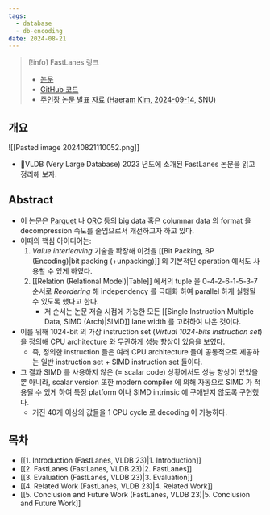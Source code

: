```yaml
---
tags:
  - database
  - db-encoding
date: 2024-08-21
---
```

> [!info] FastLanes 링크
> - [논문](https://dl.acm.org/doi/10.14778/3598581.3598587)
> - [GitHub 코드](https://github.com/cwida/FastLanes)
> - [주인장 논문 발표 자료 (Haeram Kim, 2024-09-14, SNU)](https://1drv.ms/b/s!AnQMW732rqISg-lz0idcPfIPVeRrnw?e=0ypNrU)

## 개요

![[Pasted image 20240821110052.png]]

- VLDB (Very Large Database) 2023 년도에 소개된 FastLanes 논문을 읽고 정리해 보자.

## Abstract

- 이 논문은 [Parquet](https://parquet.apache.org/) 나 [ORC](https://orc.apache.org/) 등의 big data 혹은 columnar data 의 format 을 decompression 속도를 줄임으로서 개선하고자 하고 있다.
- 이때의 핵심 아이디어는:
	1. *Value interleaving* 기술을 확장해 이것을 [[Bit Packing, BP (Encoding)|bit packing (+unpacking)]] 의 기본적인 operation 에서도 사용할 수 있게 하였다.
	2. [[Relation (Relational Model)|Table]] 에서의 tuple 을 0-4-2-6-1-5-3-7 순서로 *Reordering* 해 independency 를 극대화 하여 parallel 하게 실행될 수 있도록 했다고 한다.
		- 저 순서는 논문 저술 시점에 가능한 모든 [[Single Instruction Multiple Data, SIMD (Arch)|SIMD]] lane width 를 고려하여 나온 것이다.
- 이를 위해 1024-bit 의 가상 instruction set (*Virtual 1024-bits instruction set*) 을 정의해 CPU architecture 와 무관하게 성능 향상이 있음을 보였다.
	- 즉, 정의한 instruction 들은 여러 CPU architecture 들이 공통적으로 제공하는 일반 instruction set + SIMD instruction set 들이다.
- 그 결과 SIMD 를 사용하지 않은 (= scalar code) 상황에서도 성능 향상이 있었을 뿐 아니라, scalar version 또한 modern compiler 에 의해 자동으로 SIMD 가 적용될 수 있게 하여 특정 platform 이나 SIMD intrinsic 에 구애받지 않도록 구현했다.
	- 거진 40개 이상의 값들을 1 CPU cycle 로 decoding 이 가능하다.

## 목차

- [[1. Introduction (FastLanes, VLDB 23)|1. Introduction]]
- [[2. FastLanes (FastLanes, VLDB 23)|2. FastLanes]]
- [[3. Evaluation (FastLanes, VLDB 23)|3. Evaluation]]
- [[4. Related Work (FastLanes, VLDB 23)|4. Related Work]]
- [[5. Conclusion and Future Work (FastLanes, VLDB 23)|5. Conclusion and Future Work]]